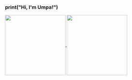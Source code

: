 ### print("Hi, I'm Umpa!")

<a href="https://github.com/LuizaMunis/github-readme-stats">
  <img height=200 align="center" src="https://github-readme-stats.vercel.app/api?username=LuizaMunis" />
</a>
<a href="https://github.com/LuizaMunis/convoychat">
  <img height=200 align="center" src="https://github-readme-stats.vercel.app/api/top-langs?username=LuizaMunis&layout=compact&langs_count=8&card_width=320" />
</a>
